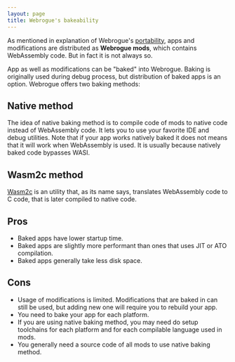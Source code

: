 ```yaml
---
layout: page
title: Webrogue's bakeability
---
```


As mentioned in explanation of Webrogue's [portability](./portable), apps and modifications are distributed as __Webrogue mods__, which contains WebAssembly code.
But in fact it is not always so.

App as well as modifications can be "baked" into Webrogue. 
Baking is originally used during debug process, but distribution of baked apps is an option.
Webrogue offers two baking methods:

## Native method
The idea of native baking method is to compile code of mods to native code instead of WebAssembly code. It lets you to use your favorite IDE and debug utilities.
Note that if your app works natively baked it does not means that it will work when WebAssembly is used.
It is usually because natively baked code bypasses WASI.

## Wasm2c method
[Wasm2c](https://github.com/WebAssembly/wabt/blob/main/wasm2c/README.md) is an utility that, as its name says, translates WebAssembly code to C code, that is later compiled to native code. 

## Pros
- Baked apps have lower startup time.
- Baked apps are slightly more performant than ones that uses JIT or ATO compilation.
- Baked apps generally take less disk space.

## Cons
- Usage of modifications is limited. 
Modifications that are baked in can still be used, but adding new one will require you to rebuild your app.
- You need to bake your app for each platform.
- If you are using native baking method, you may need do setup toolchains for each platform and for each compilable language used in mods.
- You generally need a source code of all mods to use native baking method.
